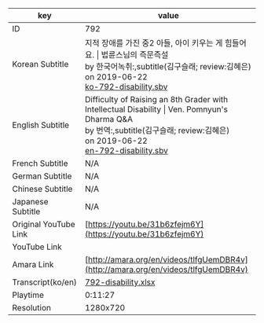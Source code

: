 |  key  |  value  |
|-------|---------|
| ID            | 792 |
| Korean Subtitle | 지적 장애를 가진 중2 아들, 아이 키우는 게 힘들어요. \| 법륜스님의 즉문즉설<br>by 한국어녹취:,subtitle(김구슬래; review:김혜은)<br>on 2019-06-22<br>[ko-792-disability.sbv](https://github.com/jungtosociety/dharma-qna/raw/master/sub/792/ko-792-disability.sbv)<br>|
| English Subtitle | Difficulty of Raising an 8th Grader with Intellectual Disability \| Ven. Pomnyun's Dharma Q&A<br>by 번역:,subtitle(김구슬래; review:김혜은)<br>on 2019-06-22<br>[en-792-disability.sbv](https://github.com/jungtosociety/dharma-qna/raw/master/sub/792/en-792-disability.sbv)<br>|
| French Subtitle | N/A |
| German Subtitle | N/A |
| Chinese Subtitle | N/A |
| Japanese Subtitle | N/A |
| Original YouTube Link  | [https://youtu.be/31b6zfejm6Y](https://youtu.be/31b6zfejm6Y) |
| YouTube Link  |  |
| Amara Link    | [http://amara.org/en/videos/tlfgUemDBR4v](http://amara.org/en/videos/tlfgUemDBR4v) |
| Transcript(ko/en) | [792-disability.xlsx](https://github.com/jungtosociety/dharma-qna/raw/master/sub/792/792-disability.xlsx) |
| Playtime | 0:11:27 |
| Resolution | 1280x720|
